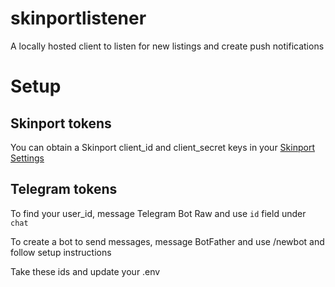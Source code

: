 # skinportlistener
A locally hosted client to listen for new listings and create push notifications

# Setup
## Skinport tokens
You can obtain a Skinport client_id and client_secret keys in your [Skinport Settings](https://skinport.com/account)

## Telegram tokens
To find your user_id, message Telegram Bot Raw and use `id` field under `chat`

To create a bot to send messages, message BotFather and use /newbot and follow setup instructions

Take these ids and update your .env